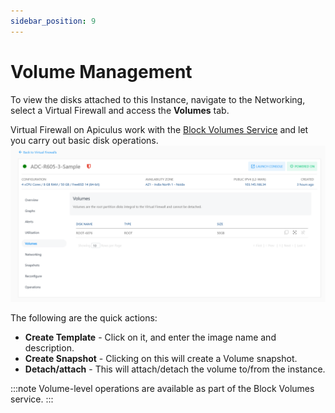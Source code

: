```yaml
---
sidebar_position: 9
---
```

# Volume Management

To view the disks attached to this Instance, navigate to the Networking, select a Virtual Firewall and access the **Volumes** tab.

Virtual Firewall on Apiculus work with the [Block Volumes Service](/docs/Subscribers/Storage/BlockVolumes/AboutBlockVolumes) and let you carry out basic disk operations.
![Volume Management](img/VolumeManagement.png)

The following are the quick actions:

- **Create Template** - Click on it, and enter the image name and description.
- **Create Snapshot** - Clicking on this will create a Volume snapshot.
- **Detach/attach** - This will attach/detach the volume to/from the instance.

:::note
Volume-level operations are available as part of the Block Volumes service.
:::
